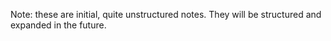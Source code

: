 Note: these are initial, quite unstructured notes. They will be structured and expanded in the future.

### <template>

Under `<template>`, only **one** root element is allowed. If you want to return multiple elements, you can wrap them in a `<div>` or `<span>`.

### How to create a new (expansion) pack

- Decide for a unique prefix that has not been used in any other existing pack
- Make sure that every indicator id starts with this prefix of the pack!
- The indicator id must have this format: `<Prefix>_<IndicatorNamePascalCase>`
  - Subcategories are separated by an underscore: `<Prefix>_<IndicatorNamePascalCase>_<SubcategoryNamePascalCase>`

### How scoring works

- "condition": When the condition is met, the maximum of the possible values of the indicator is added to the maximum of the POMP score, and the actual value is added to the actual POMP score - except when the `not_applicable` condition is also met (see below).
- "not_applicable": When this condition is met, the indicator is not applicable. Then it is removed from the maximum POMP score and ignored in the score computation.
- "op": TODO
- "explanation_required": TODO: I guess then the follow-up indicator must be in the format `P_Data_Open_AccessLevel` --> `P_Data_Open_AccessLevel_ZK2Explanation`?

